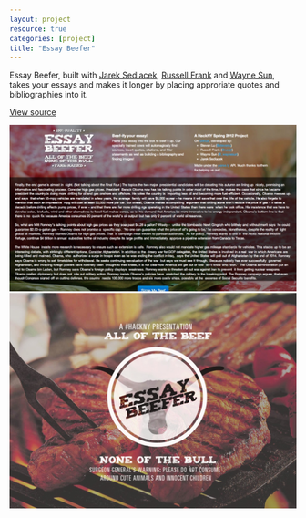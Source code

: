 ```yaml
---
layout: project
resource: true
categories: [project]
title: "Essay Beefer"
---
```


Essay Beefer, built with [Jarek Sedlacek](http://jsedlacek.info/), [Russell Frank](http://russfrank.us)
and [Wayne Sun](https://www.linkedin.com/in/uusunn), takes your essays and makes it longer by placing approriate quotes and bibliographies into it.

[View source](https://github.com/sjlu/hacknys2012)

![screenshot](stevenlu-00.jpg)
![screenshot](stevenlu-01.jpg)